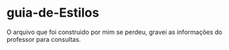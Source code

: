 # guia-de-Estilos

O  arquivo que foi construido por mim se perdeu, gravei as informações do professor para consultas.
